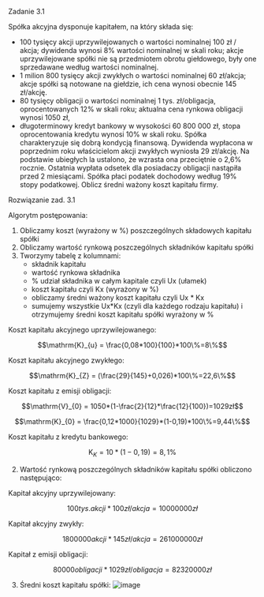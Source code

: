 Zadanie 3.1

Spółka akcyjna dysponuje kapitałem, na który składa się:
- 100 tysięcy akcji uprzywilejowanych o wartości nominalnej 100 zł / akcja; dywidenda wynosi 8% wartości nominalnej w skali roku; akcje uprzywilejowane spółki nie są przedmiotem obrotu giełdowego, były one sprzedawane według wartości nominalnej. 
- 1 milion 800 tysięcy akcji zwykłych o wartości nominalnej 60 zł/akcja; akcje spółki są notowane na giełdzie, ich cena wynosi obecnie 145 zł/akcję.
- 80 tysięcy obligacji o wartości nominalnej 1 tys. zł/obligacja, oprocentowanych 12% w skali roku; aktualna cena rynkowa obligacji wynosi 1050 zł,
- długoterminowy kredyt bankowy w wysokości 60 800 000 zł, stopa oprocentowania kredytu wynosi 10% w skali roku. 
Spółka charakteryzuje się dobrą kondycją finansową. Dywidenda wypłacona w poprzednim roku właścicielom akcji zwykłych wyniosła 29 zł/akcję. Na podstawie ubiegłych la ustalono, że wzrasta ona przeciętnie o 2,6% rocznie. Ostatnia wypłata odsetek dla posiadaczy obligacji nastąpiła przed 2 miesiącami. Spółka płaci podatek dochodowy według 19% stopy podatkowej. 
Oblicz średni ważony koszt kapitału firmy.

Rozwiązanie zad. 3.1

Algorytm postępowania:

1. Obliczamy koszt (wyrażony w %) poszczególnych składowych kapitału spółki 
2. Obliczamy wartość rynkową poszczególnych składników kapitału spółki
3. Tworzymy tabelę z kolumnami:
    - składnik kapitału
    - wartość rynkowa składnika
    - % udział składnika w całym kapitale czyli Ux (ułamek)
    - koszt kapitału czyli Kx (wyrażony w %)
    - obliczamy średni ważony koszt kapitału czyli Ux * Kx
    - sumujemy wszystkie Ux*Kx (czyli dla każdego rodzaju kapitału) i otrzymujemy średni koszt kapitału spółki wyrażony w %

Koszt kapitału akcyjnego uprzywilejowanego:
```math
\mathrm{K}_{u} = \frac{0,08*100}{100}*100\%=8\%
```
Koszt kapitału akcyjnego zwykłego:
```math
\mathrm{K}_{Z} = (\frac{29}{145}+0,026)*100\%=22,6\%
```
Koszt kapitału z emisji obligacji:
```math
\mathrm{V}_{0} = 1050*(1-\frac{2}{12}*\frac{12}{100})=1029zł
```
```math
\mathrm{K}_{0} = \frac{0,12*1000}{1029}*(1-0,19)*100\%=9,44\%
```
Koszt kapitału z kredytu bankowego:

```math
\mathrm{K}_{K} = 10*(1-0,19)=8,1\%
```

2. Wartość rynkową poszczególnych składników kapitału spółki obliczono następująco:

Kapitał akcyjny uprzywilejowany:
```math
100 tys. akcji * 100zł / akcja = 10 000 000zł
```
Kapitał akcyjny zwykły:
```math
1 800 000 akcji * 145zł / akcja = 261 000 000zł
```
Kapitał z emisji obligacji:
```math
80000 obligacji * 1029zł/obligacja = 82 320 000zł
```

3. Średni koszt kapitału spółki:
![image](https://user-images.githubusercontent.com/500560/224534965-1a9e96bc-c874-4195-ac6d-05e5dfa575df.png)
